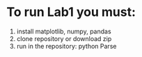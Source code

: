 
# To run Lab1 you must: 
1. install matplotlib, numpy, pandas
2. clone repository or download zip
3. run in the repository: python Parse
